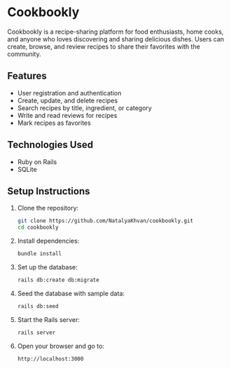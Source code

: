 # Cookbookly

Cookbookly is a recipe-sharing platform for food enthusiasts, home cooks, and anyone who loves discovering and sharing delicious dishes. Users can create, browse, and review recipes to share their favorites with the community.

## Features

- User registration and authentication
- Create, update, and delete recipes
- Search recipes by title, ingredient, or category
- Write and read reviews for recipes
- Mark recipes as favorites

## Technologies Used

- Ruby on Rails
- SQLite

## Setup Instructions

1. Clone the repository:

   ```bash
   git clone https://github.com/NatalyaKhvan/cookbookly.git
   cd cookbookly
   ```

2. Install dependencies:

   ```bash
   bundle install
   ```

3. Set up the database:

   ```bash
   rails db:create db:migrate
   ```

4. Seed the database with sample data:

   ```bash
   rails db:seed
   ```

5. Start the Rails server:

   ```bash
   rails server
   ```

6. Open your browser and go to:
   ```
   http://localhost:3000
   ```
